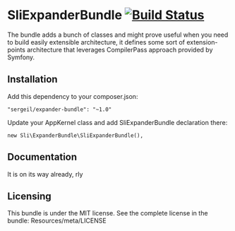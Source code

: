 # SliExpanderBundle [![Build Status](https://travis-ci.org/sergeil/ExpanderBundle.svg)](https://travis-ci.org/sergeil/ExpanderBundle)

The bundle adds a bunch of classes and might prove useful when you need to build easily extensible architecture, it
defines some sort of extension-points architecture that leverages CompilerPass approach provided by Symfony.

## Installation

Add this dependency to your composer.json:

    "sergeil/expander-bundle": "~1.0"

Update your AppKernel class and add SliExpanderBundle declaration there:

    new Sli\ExpanderBundle\SliExpanderBundle(),

## Documentation

It is on its way already, rly

## Licensing

This bundle is under the MIT license. See the complete license in the bundle:
Resources/meta/LICENSE

